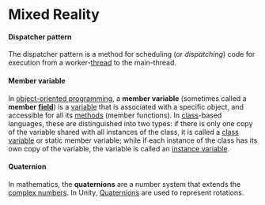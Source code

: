 # Mixed Reality

#### Dispatcher pattern

The dispatcher pattern is a method for scheduling \(or _dispatching_\) code for execution from a worker-[thread](https://en.wikipedia.org/wiki/Thread_%28computing%29) to the main-thread.

#### Member variable

In [object-oriented programming](https://en.wikipedia.org/wiki/Object-oriented_programming), a **member variable** \(sometimes called a **member** [**field**](https://en.wikipedia.org/wiki/Field_%28computer_science%29)\) is a [variable](https://en.wikipedia.org/wiki/Variable_%28programming%29) that is associated with a specific object, and accessible for all its [methods](https://en.wikipedia.org/wiki/Method_%28computer_science%29) \(member functions\). In [class](https://en.wikipedia.org/wiki/Class_%28computer_science%29)-based languages, these are distinguished into two types: if there is only one copy of the variable shared with all instances of the class, it is called a [class variable](https://en.wikipedia.org/wiki/Class_variable) or static member variable; while if each instance of the class has its own copy of the variable, the variable is called an [instance variable](https://en.wikipedia.org/wiki/Instance_variable).

#### Quaternion

In mathematics, the **quaternions** are a number system that extends the [complex numbers](https://en.wikipedia.org/wiki/Complex_number). In Unity, [Quaternions](https://docs.unity3d.com/ScriptReference/Quaternion.html) are used to represent rotations.

